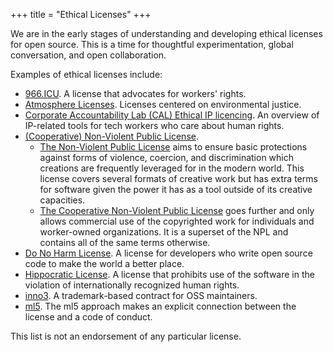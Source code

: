 +++
title = "Ethical Licenses"
+++

We are in the early stages of understanding and developing ethical licenses for open source. This is a time for thoughtful experimentation, global conversation, and open collaboration.

Examples of ethical licenses include:

* [966.ICU](https://github.com/996icu/996.ICU). A license that advocates for workers' rights.
* [Atmosphere Licenses](https://www.open-austin.org/atmosphere-license/about/index.html). Licenses centered on environmental justice.
* [Corporate Accountability Lab (CAL) Ethical IP licencing](https://legaldesign.org/ethical-ip). An overview of IP-related tools for tech workers who care about human rights.
* [(Cooperative) Non-Violent Public License](https://thufie.lain.haus/NPL.html).
  -  [The Non-Violent Public License](https://git.pixie.town/thufie/NPL) aims to ensure basic protections against forms of violence, coercion, and discrimination which creations are frequently leveraged for in the modern world. This license covers several formats of creative work but has extra terms for software given the power it has as a tool outside of its creative capacities.
  - [The Cooperative Non-Violent Public License](https://git.pixie.town/thufie/CNPL) goes further and only allows commercial use of the copyrighted work for individuals and worker-owned organizations. It is a superset of the NPL and contains all of the same terms otherwise.
* [Do No Harm License](https://github.com/raisely/NoHarm). A license for developers who write open source code to make the world a better place.
* [Hippocratic License](https://firstdonoharm.dev). A license that prohibits use of the software in the violation of internationally recognized human rights.
* [inno3](https://framagit.org/inno3/tm-contract-for-oss-maintainers). A trademark-based contract for OSS maintainers.
* [ml5](https://michaelweinberg.org/blog/2021/01/12/ml5-call-for-comment/). The ml5 approach makes an explicit connection between the license and a code of conduct.


This list is not an endorsement of any particular license.